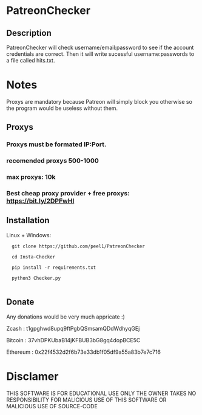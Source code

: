 # PatreonChecker

## Description 
PatreonChecker will check username/email:password to see if the account credentials are correct. Then it will write sucessful username:passwords to a file called hits.txt. 

# Notes
Proxys are mandatory because Patreon will simply block you otherwise so the program would be useless without them.
## Proxys
### Proxys must be formated IP:Port.
### recomended proxys 500-1000 
### max proxys: 10k

### Best cheap proxy provider + free proxys: https://bit.ly/2DPFwHI

## Installation
Linux + Windows:
```
  git clone https://github.com/peel1/PatreonChecker
  
  cd Insta-Checker
  
  pip install -r requirements.txt
  
  python3 Checker.py
  
 ```

## Donate
Any donations would be very much appricate :)

Zcash : t1gpghwd8upq9ftPgbQSmsamQDdWdhyqGEj

Bitcoin : 37vhDPKUbaB14jKFBUB3bG8gq4dopBCE5C

Ethereum : 0x22f4532d2f6b73e33db1f05df9a55a83b7e7c716 


# Disclamer
THIS SOFTWARE IS FOR EDUCATIONAL USE ONLY THE OWNER TAKES NO RESPONSIBILITY FOR MALICIOUS USE OF THIS SOFTWARE OR MALICIOUS USE OF SOURCE-CODE
